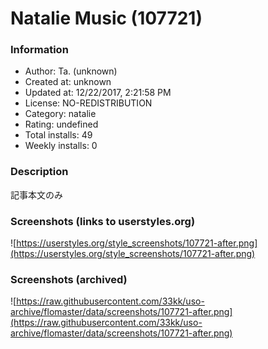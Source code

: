 # Natalie Music (107721)

### Information
- Author: Ta. (unknown)
- Created at: unknown
- Updated at: 12/22/2017, 2:21:58 PM
- License: NO-REDISTRIBUTION
- Category: natalie
- Rating: undefined
- Total installs: 49
- Weekly installs: 0


### Description
記事本文のみ


### Screenshots (links to userstyles.org)
![https://userstyles.org/style_screenshots/107721-after.png](https://userstyles.org/style_screenshots/107721-after.png)


### Screenshots (archived)
![https://raw.githubusercontent.com/33kk/uso-archive/flomaster/data/screenshots/107721-after.png](https://raw.githubusercontent.com/33kk/uso-archive/flomaster/data/screenshots/107721-after.png)
